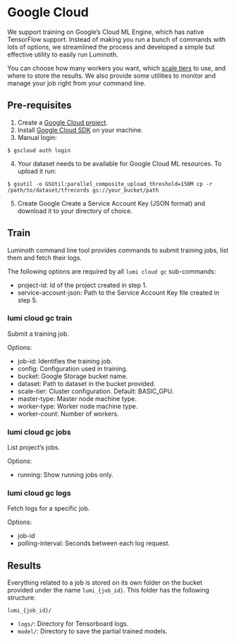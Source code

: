 # Google Cloud

We support training on Google’s Cloud ML Engine, which has native TensorFlow support. Instead of making you run a bunch of commands with lots of options, we streamlined the process and developed a simple but effective utility to easily run Luminoth.

You can choose how many workers you want, which [scale tiers](https://cloud.google.com/ml-engine/docs/concepts/training-overview#scale_tier) to use, and where to store the results. We also provide some utilities to monitor and manage your job right from your command line.

## Pre-requisites

1. Create a [Google Cloud project](https://console.cloud.google.com/projectcreate).
2. Install [Google Cloud SDK](https://cloud.google.com/sdk/) on your machine.
3. Manual login:
```
$ gscloud auth login
```
4. Your dataset needs to be available for Google Cloud ML resources. To upload it run:
```
$ gsutil -o GSUtil:parallel_composite_upload_threshold=150M cp -r /path/to/dataset/tfrecords gs://your_bucket/path
```
5. Create Google Create a Service Account Key (JSON format) and download it to your directory of choice.

## Train

Luminoth command line tool provides commands to submit training jobs, list them and fetch their logs.

The following options are required by all `lumi cloud gc` sub-commands:

  - project-id: Id of the project created in step 1.
  - service-account-json: Path to the Service Account Key file created in step 5.

### lumi cloud gc train
Submit a training job.

Options:
  - job-id: Identifies the training job.
  - config: Configuration used in training.
  - bucket: Google Storage bucket name.
  - dataset: Path to dataset in the bucket provided.
  - scale-tier: Cluster configuration. Default: BASIC_GPU.
  - master-type: Master node machine type.
  - worker-type: Worker node machine type.
  - worker-count: Number of workers.

### lumi cloud gc jobs
List project’s jobs.

Options:
  - running: Show running jobs only.

### lumi cloud gc logs
Fetch logs for a specific job.

Options:
  - job-id
  - polling-interval: Seconds between each log request.

## Results

Everything related to a job is stored on its own folder on the bucket provided under the name `lumi_{job_id}`. This folder has the following structure:

`lumi_{job_id}/`
  - `logs/`: Directory for Tensorboard logs.
  - `model/`: Directory to save the partial trained models.
